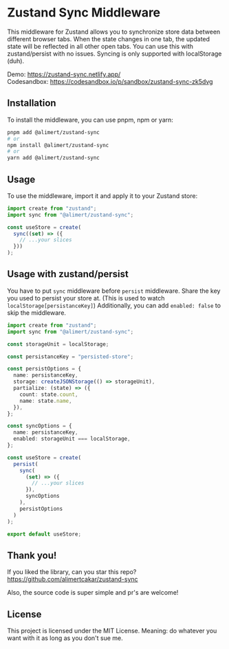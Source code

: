 # Zustand Sync Middleware

This middleware for Zustand allows you to synchronize store data between different browser tabs. When the state changes in one tab, the updated state will be reflected in all other open tabs. You can use this with zustand/persist with no issues.
Syncing is only supported with localStorage (duh).

Demo: https://zustand-sync.netlify.app/  
Codesandbox: https://codesandbox.io/p/sandbox/zustand-sync-zk5dvg

## Installation

To install the middleware, you can use pnpm, npm or yarn:

```sh
pnpm add @alimert/zustand-sync
# or
npm install @alimert/zustand-sync
# or
yarn add @alimert/zustand-sync
```

## Usage

To use the middleware, import it and apply it to your Zustand store:

```typescript
import create from "zustand";
import sync from "@alimert/zustand-sync";

const useStore = create(
  sync((set) => ({
    // ...your slices
  }))
);
```

## Usage with zustand/persist

You have to put `sync` middleware before `persist` middleware. Share the key you used to persist your store at. (This is used to watch `localStorage[persistanceKey]`)
Additionally, you can add `enabled: false` to skip the middleware.

```typescript
import create from "zustand";
import sync from "@alimert/zustand-sync";

const storageUnit = localStorage;

const persistanceKey = "persisted-store";

const persistOptions = {
  name: persistanceKey,
  storage: createJSONStorage(() => storageUnit),
  partialize: (state) => ({
    count: state.count,
    name: state.name,
  }),
};

const syncOptions = {
  name: persistanceKey,
  enabled: storageUnit === localStorage,
};

const useStore = create(
  persist(
    sync(
      (set) => ({
        // ...your slices
      }),
      syncOptions
    ),
    persistOptions
  )
);

export default useStore;
```

## Thank you!

If you liked the library, can you star this repo?  
https://github.com/alimertcakar/zustand-sync

Also, the source code is super simple and pr's are welcome!

## License

This project is licensed under the MIT License. Meaning: do whatever you want with it as long as you don't sue me.
